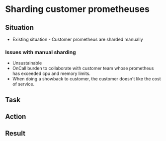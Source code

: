 # Sharding customer prometheuses
## Situation
- Existing situation - Customer prometheus are sharded manually
### Issues with manual sharding
- Unsustainable
- OnCall burden to collaborate with customer team whose prometheus has exceeded cpu and memory limits.
- When doing a showback to customer, the customer doesn't like the cost of service.
## Task
## Action
## Result
